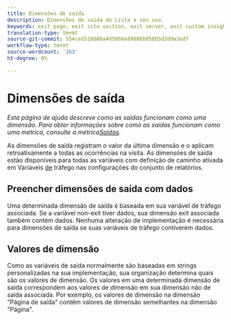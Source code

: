 ```yaml
---
title: Dimensões de saída
description: Dimensões de saída do Lista e seu uso.
keywords: exit page, exit site section, exit server, exit custom insight
translation-type: tm+mt
source-git-commit: 554ced510600a4d5866e89806b058b5d2d9a3edf
workflow-type: tm+mt
source-wordcount: '163'
ht-degree: 0%

---
```



# Dimensões de saída

*Esta página de ajuda descreve como as saídas funcionam como uma dimensão. Para obter informações sobre como as saídas funcionam como uma métrica, consulte a métrica[Saídas](../metrics/exits.md).*

As dimensões de saída registram o valor da última dimensão e o aplicam retroativamente a todas as ocorrências na visita. As dimensões de saída estão disponíveis para todas as variáveis com definição de caminho ativada em Variáveis [de](/help/admin/admin/c-traffic-variables/traffic-var.md) tráfego nas configurações do conjunto de relatórios.

## Preencher dimensões de saída com dados

Uma determinada dimensão de saída é baseada em sua variável de tráfego associada. Se a variável non-exit tiver dados, sua dimensão exit associada também contém dados. Nenhuma alteração de implementação é necessária para dimensões de saída se suas variáveis de tráfego contiverem dados.

## Valores de dimensão

Como as variáveis de saída normalmente são baseadas em strings personalizadas na sua implementação, sua organização determina quais são os valores de dimensão. Os valores em uma determinada dimensão de saída correspondem aos valores de dimensão em sua dimensão não de saída associada. Por exemplo, os valores de dimensão na dimensão &quot;Página de saída&quot; contêm valores de dimensão semelhantes na dimensão &quot;Página&quot;.
